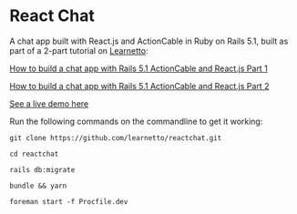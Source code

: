 # React Chat

A chat app built with React.js and ActionCable in Ruby on Rails 5.1, built as part of a 2-part tutorial on [Learnetto](https://learnetto.com):

[How to build a chat app with Rails 5.1 ActionCable and React.js Part 1](https://learnetto.com/tutorials/how-to-build-a-chat-app-with-rails-5-1-actioncable-and-react-js-part-1)

[How to build a chat app with Rails 5.1 ActionCable and React.js Part 2](https://learnetto.com/tutorials/how-to-build-a-chat-app-with-rails-5-1-actioncable-and-react-js-part-2)

[See a live demo here](https://reactrooms.herokuapp.com)

Run the following commands on the commandline to get it working:

```
git clone https://github.com/learnetto/reactchat.git

cd reactchat

rails db:migrate

bundle && yarn

foreman start -f Procfile.dev
```
